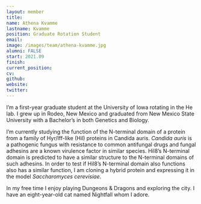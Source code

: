 ```yaml
---
layout: member
title:
name: Athena Kvamme
lastname: Kvamme
position: Graduate Rotation Student
email: 
image: /images/team/athena-kvamme.jpg
alumni: FALSE
start: 2021.09
finish:
current_position:
cv: 
github: 
website: 
twitter: 
---
```


I’m a first-year graduate student at the University of Iowa rotating in the He lab. I grew up in Rodeo, New Mexico and graduated from New Mexico State University with a Bachelor’s in both Genetics and Biology. 

I’m currently studying the function of the N-terminal domain of a protein from a family of Hyr/Iff-like (Hil) proteins in Candida auris. _Candida auris_ is a pathogenic fungus with resistance to common antifungal drugs and fungal adhesins are a known virulence factor in similar species. Hil8’s N-terminal domain is predicted to have a similar structure to the N-terminal domains of such adhesins. In order to test if Hil8’s N-terminal domain also functions also has a similar function, I am cloning a hybrid protein and expressing it in the model _Saccharomyces cerevisiae_.

In my free time I enjoy playing Dungeons & Dragons and exploring the city. I have an eight-year-old cat named Nightfall whom I adore.
